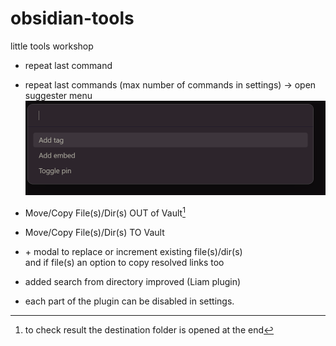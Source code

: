 # obsidian-tools
little tools workshop

- repeat last command
- repeat last commands (max number of commands in settings) → open suggester menu
![cmds](./ressources/commands.png)

- Move/Copy File(s)/Dir(s) OUT of Vault[^1]
- Move/Copy File(s)/Dir(s) TO Vault
- \+ modal to replace or increment existing file(s)/dir(s)  
and if file(s) an option to copy resolved links too 
[^1]: to check result the destination folder is opened at the end

- added search from directory improved (Liam plugin)

- each part of the plugin can be disabled in settings.
